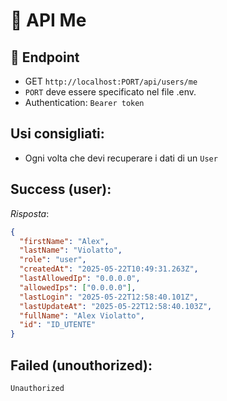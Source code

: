 # 📄 API Me

## 📍 Endpoint

- GET `http://localhost:PORT/api/users/me`
- `PORT` deve essere specificato nel file .env.
- Authentication: `Bearer token`

## Usi consigliati:

- Ogni volta che devi recuperare i dati di un `User`

## Success (user):

_Risposta_:

```json
{
  "firstName": "Alex",
  "lastName": "Violatto",
  "role": "user",
  "createdAt": "2025-05-22T10:49:31.263Z",
  "lastAllowedIp": "0.0.0.0",
  "allowedIps": ["0.0.0.0"],
  "lastLogin": "2025-05-22T12:58:40.101Z",
  "lastUpdateAt": "2025-05-22T12:58:40.103Z",
  "fullName": "Alex Violatto",
  "id": "ID_UTENTE"
}
```

## Failed (unouthorized):

```text
Unauthorized
```
